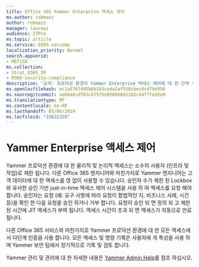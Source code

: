 ```yaml
---
title: Office 365 Yammer Enterprise 액세스 제어
ms.author: robmazz
author: robmazz
manager: laurawi
audience: ITPro
ms.topic: article
ms.service: O365-seccomp
localization_priority: Normal
search.appverid:
- MET150
ms.collection:
- Strat_O365_IP
- M365-security-compliance
description: '요약: 프로덕션 환경의 Yammer Enterprise 액세스 제어에 대 한 간략 한 요약입니다.'
ms.openlocfilehash: ec1a5767495b6b183ceda2af558cbec0c479e956
ms.sourcegitcommit: aa60a6cdf83c67576e858668d1182cd4fffeb5e0
ms.translationtype: MT
ms.contentlocale: ko-KR
ms.lasthandoff: 05/06/2019
ms.locfileid: "33622318"
---
```

# <a name="yammer-enterprise-access-controls"></a>Yammer Enterprise 액세스 제어 

Yammer 프로덕션 환경에 대 한 물리적 및 논리적 액세스는 소수의 사용자 (인프라 및 작업)로 제한 됩니다. 다른 Office 365 엔지니어와 마찬가지로 Yammer 엔지니어는 고객 데이터에 대 한 액세스를 영 없이 사용할 수 있습니다. 승인자 수가 제한 된 Lockbox와 유사한 승인 기반 just-in-time 액세스 제어 시스템을 사용 하 여 액세스를 요청 해야 합니다. 승인자는 요청 (예: 요구 사항에 따라 요청이 합법적인 지, 비즈니스 사례, 시간 등)을 확인 한 다음 요청을 승인 하거나 거부 합니다. 요청이 승인 되 면 정의 되 고 제한 된 시간에 JIT 액세스가 부여 됩니다. 액세스 시간이 초과 되 면 액세스가 자동으로 만료 됩니다.

다른 Office 365 서비스와 마찬가지로 Yammer 프로덕션 환경에 대 한 모든 액세스에서 다단계 인증을 사용 합니다. 모든 액세스 및 명령 기록은 사용자에 게 특성을 사용 하며 Yammer 보안 팀에서 정기적으로 기록 및 검토 합니다.

Yammer 관리 및 관리에 대 한 자세한 내용은 [Yammer Admin Help](https://support.office.com/article/yammer-–-admin-help-e1464355-1f97-49ac-b2aa-dd320b179dbe?ui=en-US&rs=en-US&ad=US)를 참조 하십시오.